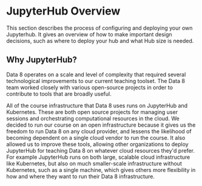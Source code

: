 # JupyterHub Overview

This section describes the process of configuring and deploying your own Jupyterhub. It gives an overview of how to make important design decisions, such as where to deploy your hub and what Hub size is needed. 

## Why JupyterHub?


Data 8 operates on a scale and level of complexity that required several technological improvements to our current teaching toolset. The Data 8 team worked closely with various open-source projects in order to contribute to tools that are broadly useful.

All of the course infrastructure that Data 8 uses runs on JupyterHub and Kubernetes. These
are both open source projects for managing user sessions and orchestrating computational
resources in the cloud. We decided to run our course on an open infrastructure because it gives us
the freedom to run Data 8 on any cloud provider, and lessens the likelihood of becoming
dependent on a single cloud vendor to run the course. It also allowed us to improve these tools,
allowing other organizations to deploy JupyterHub for teaching Data 8 on whatever cloud resources
they'd prefer. For example JupyterHub runs on both large, scalable cloud infrastructure like
Kubernetes, but also on much smaller-scale infrastructure without Kubernetes, such as a single machine, which gives
others more flexibility in how and where they want to run their Data 8 infrastructure.
